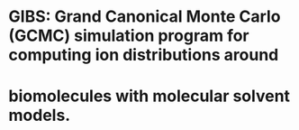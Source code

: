 # GIBS: Grand Canonical Monte Carlo (GCMC) simulation program for computing ion distributions around 
# biomolecules with molecular solvent models.
